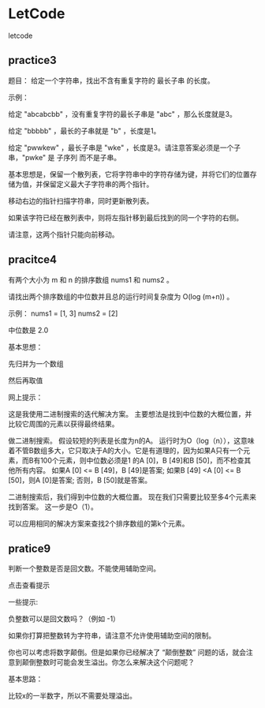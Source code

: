 # LetCode
letcode

## practice3
 题目：
 给定一个字符串，找出不含有重复字符的 最长子串 的长度。

 示例：

 给定 "abcabcbb" ，没有重复字符的最长子串是 "abc" ，那么长度就是3。

 给定 "bbbbb" ，最长的子串就是 "b" ，长度是1。

 给定 "pwwkew" ，最长子串是 "wke" ，长度是3。请注意答案必须是一个子串，"pwke" 是 子序列 而不是子串。
 
基本思想是，保留一个散列表，它将字符串中的字符存储为键，并将它们的位置存储为值，并保留定义最大子字符串的两个指针。

移动右边的指针扫描字符串，同时更新散列表。

如果该字符已经在散列表中，则将左指针移到最后找到的同一个字符的右侧。

请注意，这两个指针只能向前移动。
 
 ## pracitce4
 
有两个大小为 m 和 n 的排序数组 nums1 和 nums2 。

请找出两个排序数组的中位数并且总的运行时间复杂度为 O(log (m+n)) 。

示例：
nums1 = [1, 3]
nums2 = [2]

中位数是 2.0


基本思想：

先归并为一个数组

然后再取值

网上提示：

这是我使用二进制搜索的迭代解决方案。 主要想法是找到中位数的大概位置，并比较它周围的元素以获得最终结果。

做二进制搜索。 假设较短的列表是长度为n的A。 运行时为O（log（n）），这意味着不管B数组多大，它只取决于A的大小。它是有道理的，因为如果A只有一个元素，而B有100个元素，则中位数必须是1 的A [0]，B [49]和B [50]，而不检查其他所有内容。 如果A [0] <= B [49]，B [49]是答案; 如果B [49] <A [0] <= B [50]，则A [0]是答案; 否则，B [50]就是答案。

二进制搜索后，我们得到中位数的大概位置。 现在我们只需要比较至多4个元素来找到答案。 这一步是O（1）。

可以应用相同的解决方案来查找2个排序数组的第k个元素。

## pratice9 

判断一个整数是否是回文数。不能使用辅助空间。

点击查看提示

一些提示:

负整数可以是回文数吗？（例如 -1）

如果你打算把整数转为字符串，请注意不允许使用辅助空间的限制。

你也可以考虑将数字颠倒。但是如果你已经解决了 “颠倒整数” 问题的话，就会注意到颠倒整数时可能会发生溢出。你怎么来解决这个问题呢？

基本思路：

比较x的一半数字，所以不需要处理溢出。